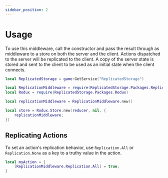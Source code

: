 ```yaml
---
sidebar_position: 2
---
```


# Usage

To use this middleware, call the constructor and pass the result through as middleware to a store on both the server and the client. Actions dispatched to the server will be replicated to the client. A copy of the server state is stored and sent to the client to be used as an initial state when the client connects.

```lua
local ReplicatedStorage = game:GetService("ReplicatedStorage")

local ReplicationMiddleware = require(ReplicatedStorage.Packages.ReplicationMiddleware)
local Rodux = require(ReplicatedStorage.Packages.Rodux)

local replicationMiddleware = ReplicationMiddleware.new()

local store = Rodux.Store.new(reducer, nil, {
	replicationMiddleware;
})
```

## Replicating Actions

To set an action's replication behavior, use `Replication.All` or `Replication.None` as a key to a truthy value in the action.

```lua
local myAction = {
	[ReplicationMiddleware.Replication.All] = true;
}
```
